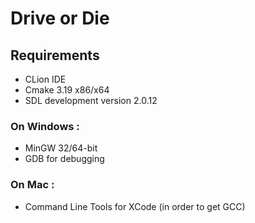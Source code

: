 # Drive or Die

## Requirements
* CLion IDE
* Cmake 3.19 x86/x64
* SDL development version 2.0.12
### On Windows :
* MinGW 32/64-bit 
* GDB for debugging
### On Mac :
* Command Line Tools for XCode (in order to get GCC)
